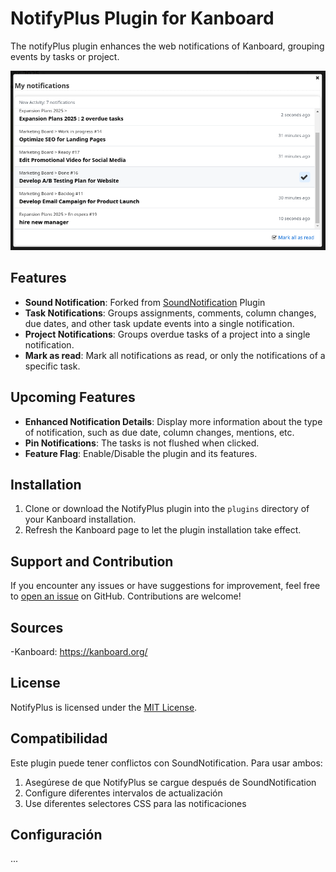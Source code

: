 # NotifyPlus Plugin for Kanboard

The notifyPlus plugin enhances the web notifications of Kanboard, grouping events by tasks or project.

![image](https://raw.githubusercontent.com/tomeli5n/NotifyPlus/main/Screenshots/grouped-notifications.png)
## Features


- **Sound Notification**: Forked from [SoundNotification](https://github.com/kenlog/SoundNotification?tab=readme-ov-file) Plugin
- **Task Notifications**: Groups assignments, comments, column changes, due dates, and other task update events into a single notification.
- **Project Notifications**: Groups overdue tasks of a project into a single notification.
- **Mark as read**: Mark all notifications as read, or only the notifications of a specific task.

## Upcoming Features

- **Enhanced Notification Details**: Display more information about the type of notification, such as due date, column changes, mentions, etc.
- **Pin Notifications**: The tasks is not flushed when clicked.
- **Feature Flag**: Enable/Disable the plugin and its features.

## Installation

1. Clone or download the NotifyPlus plugin into the `plugins` directory of your Kanboard installation.
2. Refresh the Kanboard page to let the plugin installation take effect.

## Support and Contribution

If you encounter any issues or have suggestions for improvement, feel free to [open an issue](https://github.com/tomeli5n/NotifyPlus/issues) on GitHub. Contributions are welcome!

## Sources
-Kanboard: https://kanboard.org/

## License

NotifyPlus is licensed under the [MIT License](LICENSE).

## Compatibilidad
Este plugin puede tener conflictos con SoundNotification. Para usar ambos:
1. Asegúrese de que NotifyPlus se cargue después de SoundNotification
2. Configure diferentes intervalos de actualización
3. Use diferentes selectores CSS para las notificaciones

## Configuración
...
